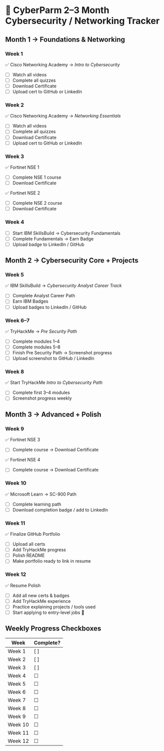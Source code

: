 
# 📅 CyberParm 2–3 Month Cybersecurity / Networking Tracker

## Month 1 → Foundations & Networking

### Week 1
✅ Cisco Networking Academy → *Intro to Cybersecurity*  
- [ ] Watch all videos  
- [ ] Complete all quizzes  
- [ ] Download Certificate  
- [ ] Upload cert to GitHub or LinkedIn

### Week 2
✅ Cisco Networking Academy → *Networking Essentials*  
- [ ] Watch all videos  
- [ ] Complete all quizzes  
- [ ] Download Certificate  
- [ ] Upload cert to GitHub or LinkedIn

### Week 3
✅ Fortinet NSE 1  
- [ ] Complete NSE 1 course  
- [ ] Download Certificate  

✅ Fortinet NSE 2  
- [ ] Complete NSE 2 course  
- [ ] Download Certificate  

### Week 4
- [ ] Start IBM SkillsBuild → Cybersecurity Fundamentals  
- [ ] Complete Fundamentals → Earn Badge  
- [ ] Upload badge to LinkedIn / GitHub

## Month 2 → Cybersecurity Core + Projects

### Week 5
✅ IBM SkillsBuild → *Cybersecurity Analyst Career Track*  
- [ ] Complete Analyst Career Path  
- [ ] Earn IBM Badges  
- [ ] Upload badges to LinkedIn / GitHub  

### Week 6–7
✅ TryHackMe → *Pre Security Path*  
- [ ] Complete modules 1–4  
- [ ] Complete modules 5–8  
- [ ] Finish Pre Security Path → Screenshot progress  
- [ ] Upload screenshot to GitHub / LinkedIn  

### Week 8
✅ Start TryHackMe *Intro to Cybersecurity Path*  
- [ ] Complete first 3–4 modules  
- [ ] Screenshot progress weekly

## Month 3 → Advanced + Polish

### Week 9
✅ Fortinet NSE 3  
- [ ] Complete course → Download Certificate  

✅ Fortinet NSE 4  
- [ ] Complete course → Download Certificate  

### Week 10
✅ Microsoft Learn → SC-900 Path  
- [ ] Complete learning path  
- [ ] Download completion badge / add to LinkedIn  

### Week 11
✅ Finalize GitHub Portfolio  
- [ ] Upload all certs  
- [ ] Add TryHackMe progress  
- [ ] Polish README  
- [ ] Make portfolio ready to link in resume  

### Week 12
✅ Resume Polish  
- [ ] Add all new certs & badges  
- [ ] Add TryHackMe experience  
- [ ] Practice explaining projects / tools used  
- [ ] Start applying to entry-level jobs 🚀

## Weekly Progress Checkboxes

| Week | Complete? |
|------|-----------|
| Week 1 |[ ] |
| Week 2 |[ ] |
| Week 3 | [ ] |
| Week 4 | ☐ |
| Week 5 | ☐ |
| Week 6 | ☐ |
| Week 7 | ☐ |
| Week 8 | ☐ |
| Week 9 | ☐ |
| Week 10 | ☐ |
| Week 11 | ☐ |
| Week 12 | ☐ |
